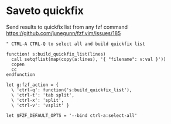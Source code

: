 # Saveto quickfix

Send results to quickfix list from any fzf command
https://github.com/junegunn/fzf.vim/issues/185

```vim
" CTRL-A CTRL-Q to select all and build quickfix list

function! s:build_quickfix_list(lines)
  call setqflist(map(copy(a:lines), '{ "filename": v:val }'))
  copen
  cc
endfunction

let g:fzf_action = {
  \ 'ctrl-q': function('s:build_quickfix_list'),
  \ 'ctrl-t': 'tab split',
  \ 'ctrl-x': 'split',
  \ 'ctrl-v': 'vsplit' }

let $FZF_DEFAULT_OPTS = '--bind ctrl-a:select-all'
```
